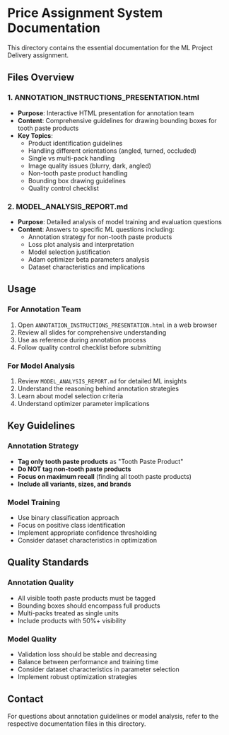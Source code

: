 # Price Assignment System Documentation

This directory contains the essential documentation for the ML Project Delivery assignment.

## Files Overview

### 1. ANNOTATION_INSTRUCTIONS_PRESENTATION.html
- **Purpose**: Interactive HTML presentation for annotation team
- **Content**: Comprehensive guidelines for drawing bounding boxes for tooth paste products
- **Key Topics**:
  - Product identification guidelines
  - Handling different orientations (angled, turned, occluded)
  - Single vs multi-pack handling
  - Image quality issues (blurry, dark, angled)
  - Non-tooth paste product handling
  - Bounding box drawing guidelines
  - Quality control checklist

### 2. MODEL_ANALYSIS_REPORT.md
- **Purpose**: Detailed analysis of model training and evaluation questions
- **Content**: Answers to specific ML questions including:
  - Annotation strategy for non-tooth paste products
  - Loss plot analysis and interpretation
  - Model selection justification
  - Adam optimizer beta parameters analysis
  - Dataset characteristics and implications

## Usage

### For Annotation Team
1. Open `ANNOTATION_INSTRUCTIONS_PRESENTATION.html` in a web browser
2. Review all slides for comprehensive understanding
3. Use as reference during annotation process
4. Follow quality control checklist before submitting

### For Model Analysis
1. Review `MODEL_ANALYSIS_REPORT.md` for detailed ML insights
2. Understand the reasoning behind annotation strategies
3. Learn about model selection criteria
4. Understand optimizer parameter implications

## Key Guidelines

### Annotation Strategy
- **Tag only tooth paste products** as "Tooth Paste Product"
- **Do NOT tag non-tooth paste products**
- **Focus on maximum recall** (finding all tooth paste products)
- **Include all variants, sizes, and brands**

### Model Training
- Use binary classification approach
- Focus on positive class identification
- Implement appropriate confidence thresholding
- Consider dataset characteristics in optimization

## Quality Standards

### Annotation Quality
- All visible tooth paste products must be tagged
- Bounding boxes should encompass full products
- Multi-packs treated as single units
- Include products with 50%+ visibility

### Model Quality
- Validation loss should be stable and decreasing
- Balance between performance and training time
- Consider dataset characteristics in parameter selection
- Implement robust optimization strategies

## Contact

For questions about annotation guidelines or model analysis, refer to the respective documentation files in this directory.
